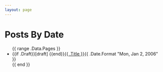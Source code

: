 ```yaml
---
layout: page
---
```


  <div class="content container">
    <h1 class="post-title">Posts By Date</h1>
    <ul class="posts">
      {{ range .Data.Pages }}
        <li><span>{{if .Draft}}[draft] {{end}}<a href="{{ .Permalink }}">{{ .Title }}</a><time class="pull-right post-list">{{ .Date.Format "Mon, Jan 2, 2006" }}</h4></time></span></span></li>
      {{ end }}
    </ul>
  </div>

